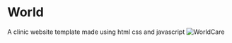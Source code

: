# World
 A clinic website template made using html css and javascript
![WorldCare](https://user-images.githubusercontent.com/100964607/172500163-e950f58f-c5e6-43d3-9a18-32b15c1f747f.png)
